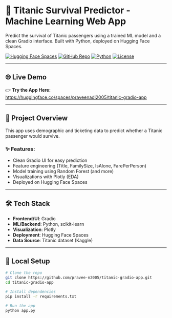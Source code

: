 # 🚢 Titanic Survival Predictor - Machine Learning Web App

Predict the survival of Titanic passengers using a trained ML model and a clean Gradio interface. Built with Python, deployed on Hugging Face Spaces.

[![Hugging Face Spaces](https://img.shields.io/badge/Live-Hugging%20Face-blue?logo=huggingface)](https://huggingface.co/spaces/praveenadi2005/titanic-gradio-app)
[![GitHub Repo](https://img.shields.io/badge/GitHub-Repo-181717?logo=github)](https://github.com/pravee-n2005/titanic-gradio-app)
[![Python](https://img.shields.io/badge/Python-3.10-blue?logo=python)](https://www.python.org/)
[![License](https://img.shields.io/badge/License-MIT-green.svg)](LICENSE)

---

## 🌐 Live Demo

👉 **Try the App Here:**  
https://huggingface.co/spaces/praveenadi2005/titanic-gradio-app

---

## 🧠 Project Overview

This app uses demographic and ticketing data to predict whether a Titanic passenger would survive.

### ✨ Features:
- Clean Gradio UI for easy prediction
- Feature engineering (Title, FamilySize, IsAlone, FarePerPerson)
- Model training using Random Forest (and more)
- Visualizations with Plotly (EDA)
- Deployed on Hugging Face Spaces

---

## 🛠 Tech Stack

- **Frontend/UI**: Gradio
- **ML/Backend**: Python, scikit-learn
- **Visualization**: Plotly
- **Deployment**: Hugging Face Spaces
- **Data Source**: Titanic dataset (Kaggle)

---

## 🧪 Local Setup

```bash
# Clone the repo
git clone https://github.com/pravee-n2005/titanic-gradio-app.git
cd titanic-gradio-app

# Install dependencies
pip install -r requirements.txt

# Run the app
python app.py
